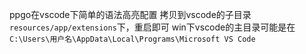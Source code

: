 ppgo在vscode下简单的语法高亮配置
拷贝到vscode的子目录`resources/app/extensions`下，重启即可
win下vscode的主目录可能是在`C:\Users\用户名\AppData\Local\Programs\Microsoft VS Code`
